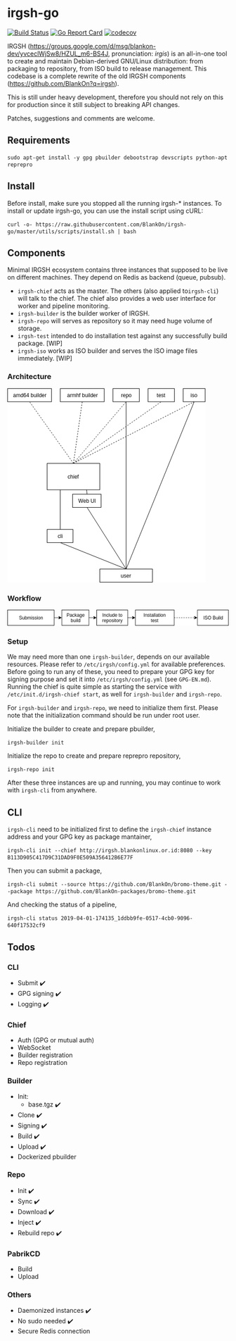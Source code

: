 # irgsh-go

[![Build Status](https://travis-ci.org/BlankOn/irgsh-go.svg?branch=master)](https://travis-ci.org/BlankOn/irgsh-go) [![Go Report Card](https://goreportcard.com/badge/github.com/BlankOn/irgsh-go)](https://goreportcard.com/report/github.com/BlankOn/irgsh-go) [![codecov](https://codecov.io/gh/BlankOn/irgsh-go/branch/master/graph/badge.svg)](https://codecov.io/gh/BlankOn/irgsh-go)

IRGSH (https://groups.google.com/d/msg/blankon-dev/yvceclWjSw8/HZUL_m6-BS4J, pronunciation: *irgis*) is an all-in-one tool to create and maintain Debian-derived GNU/Linux distribution: from packaging to repository, from ISO build to release management. This codebase is a complete rewrite of the old IRGSH components (https://github.com/BlankOn?q=irgsh).

This is still under heavy development, therefore you should not rely on this for production since it still subject to breaking API changes.

Patches, suggestions and comments are welcome.

## Requirements

```
sudo apt-get install -y gpg pbuilder debootstrap devscripts python-apt reprepro
```

## Install

Before install, make sure you stopped all the running irgsh-\* instances. To install or update irgsh-go, you can use the install script using cURL:

```
curl -o- https://raw.githubusercontent.com/BlankOn/irgsh-go/master/utils/scripts/install.sh | bash
```

## Components

Minimal IRGSH ecosystem contains three instances that supposed to be live on different machines. They depend on Redis as backend (queue, pubsub).

- `irgsh-chief` acts as the master. The others (also applied to`irgsh-cli`) will talk to the chief. The chief also provides a web user interface for worker and pipeline monitoring.
- `irgsh-builder` is the builder worker of IRGSH.
- `irgsh-repo` will serves as repository so it may need huge volume of storage.
- `irgsh-test` intended to do installation test against any successfully build package. [WIP]
- `irgsh-iso` works as ISO builder and serves the ISO image files immediately. [WIP]

### Architecture

<img src="utils/assets/irgsh-distributed-architecture.png">

### Workflow

<img src="utils/assets/irgsh-flow.png">

### Setup

We may need more than one `irgsh-builder`, depends on our available resources. Please refer to `/etc/irgsh/config.yml` for available preferences. Before going to run any of these, you need to prepare your GPG key for signing purpose and set it into `/etc/irgsh/config.yml` (see `GPG-EN.md`). Running the chief is quite simple as starting the service with `/etc/init.d/irgsh-chief start`, as well for `irgsh-builder` and `irgsh-repo`.

For `irgsh-builder` and `irgsh-repo`, we need to initialize them first. Please note that the initialization command should be run under root user.

Initialize the builder to create and prepare pbuilder,

```
irgsh-builder init
```

Initialize the repo to create and prepare reprepro repository,

```
irgsh-repo init

```

After these three instances are up and running, you may continue to work with `irgsh-cli` from anywhere.

## CLI

`irgsh-cli` need to be initialized first to define the `irgsh-chief` instance address and your GPG key as package mantainer,

```
irgsh-cli init --chief http://irgsh.blankonlinux.or.id:8080 --key B113D905C417D9C31DAD9F0E509A356412B6E77F
```

Then you can submit a package,

```
irgsh-cli submit --source https://github.com/BlankOn/bromo-theme.git --package https://github.com/BlankOn-packages/bromo-theme.git
```

And checking the status of a pipeline,

```
irgsh-cli status 2019-04-01-174135_1ddbb9fe-0517-4cb0-9096-640f17532cf9
```


## Todos

### CLI

- Submit :heavy_check_mark:
- GPG signing :heavy_check_mark:
- Logging :heavy_check_mark:

### Chief

- Auth (GPG or mutual auth)
- WebSocket
- Builder registration
- Repo registration

### Builder

- Init:
  - base.tgz :heavy_check_mark:
- Clone :heavy_check_mark:
- Signing :heavy_check_mark:
- Build :heavy_check_mark:
- Upload :heavy_check_mark:
- Dockerized pbuilder

### Repo

- Init :heavy_check_mark:
- Sync :heavy_check_mark:
- Download :heavy_check_mark:
- Inject :heavy_check_mark:
- Rebuild repo :heavy_check_mark:

### PabrikCD

- Build
- Upload

### Others

- Daemonized instances :heavy_check_mark:
- No sudo needed :heavy_check_mark:
- Secure Redis connection
